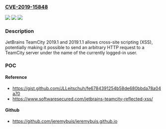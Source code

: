 ### [CVE-2019-15848](https://cve.mitre.org/cgi-bin/cvename.cgi?name=CVE-2019-15848)
![](https://img.shields.io/static/v1?label=Product&message=n%2Fa&color=blue)
![](https://img.shields.io/static/v1?label=Version&message=n%2Fa&color=blue)
![](https://img.shields.io/static/v1?label=Vulnerability&message=n%2Fa&color=brighgreen)

### Description

JetBrains TeamCity 2019.1 and 2019.1.1 allows cross-site scripting (XSS), potentially making it possible to send an arbitrary HTTP request to a TeamCity server under the name of the currently logged-in user.

### POC

#### Reference
- https://gist.github.com/JLLeitschuh/fe6784391254b58de680bbda78a04a70
- https://www.softwaresecured.com/jetbrains-teamcity-reflected-xss/

#### Github
- https://github.com/jeremybuis/jeremybuis.github.io

